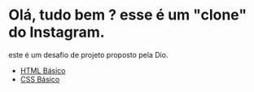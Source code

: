 # Olá, tudo bem ? esse é um "clone" do Instagram.
 este é um desafio de projeto proposto pela Dio.
 
* [HTML Básico](https://www.w3schools.com/html/)
* [CSS Básico](https://developer.mozilla.org/pt-BR/docs/Web/CSS)
